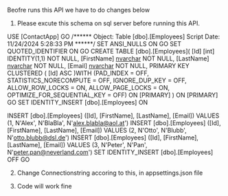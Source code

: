 Beofre runs this API we have to do changes below

1. Please excute this schema on sql server before running this API.

USE [ContactApp]
GO
/****** Object:  Table [dbo].[Employees]    Script Date: 11/24/2024 5:28:33 PM ******/
SET ANSI_NULLS ON
GO
SET QUOTED_IDENTIFIER ON
GO
CREATE TABLE [dbo].[Employees](
	[Id] [int] IDENTITY(1,1) NOT NULL,
	[FirstName] [nvarchar](100) NOT NULL,
	[LastName] [nvarchar](100) NOT NULL,
	[Email] [nvarchar](255) NOT NULL,
PRIMARY KEY CLUSTERED 
(
	[Id] ASC
)WITH (PAD_INDEX = OFF, STATISTICS_NORECOMPUTE = OFF, IGNORE_DUP_KEY = OFF, ALLOW_ROW_LOCKS = ON, ALLOW_PAGE_LOCKS = ON, OPTIMIZE_FOR_SEQUENTIAL_KEY = OFF) ON [PRIMARY]
) ON [PRIMARY]
GO
SET IDENTITY_INSERT [dbo].[Employees] ON 

INSERT [dbo].[Employees] ([Id], [FirstName], [LastName], [Email]) VALUES (1, N'Alex', N'BlaBla', N'alex.blabla@aol.at')
INSERT [dbo].[Employees] ([Id], [FirstName], [LastName], [Email]) VALUES (2, N'Otto', N'Blubb', N'otto.blubb@dsl.de')
INSERT [dbo].[Employees] ([Id], [FirstName], [LastName], [Email]) VALUES (3, N'Peter', N'Pan', N'peter.pan@neverland.com')
SET IDENTITY_INSERT [dbo].[Employees] OFF
GO

2. Change Connectionstring accoring to this, in appsettings.json file

3. Code will work fine

